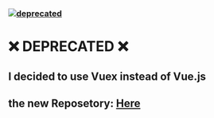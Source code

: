 ### [![deprecated](http://badges.github.io/stability-badges/dist/deprecated.svg)](http://github.com/badges/stability-badges)

# :x: DEPRECATED :x:
## I decided to use Vuex instead of Vue.js 
## the new Reposetory: [Here](https://github.com/ibra4/resume-live-builder-vuex-app)
